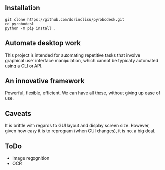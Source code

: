 ## Installation
```
git clone https://github.com/dorinclisu/pyrobodesk.git
cd pyrobodesk
python -m pip install .
```

## Automate desktop work
This project is intended for automating repetitive tasks that involve graphical user interface manipulation, which cannot be typically automated using a CLI or API.

## An innovative framework
Powerful, flexible, efficient. We can have all these, without giving up ease of use.

## Caveats
It is brittle with regards to GUI layout and display screen size. However, given how easy it is to reprogram (when GUI changes), it is not a big deal.

## ToDo
- Image regognition
- OCR
